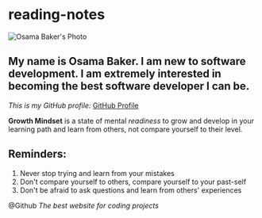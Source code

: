 # reading-notes

![Osama Baker's Photo](https://avatars.githubusercontent.com/u/80675200?s=460&u=661d56b5f636ebfa7b8bae9aecab520736cde381&v=4)
## My name is Osama Baker. I am new to software development. I am extremely interested in becoming the best software developer I can be.
*This is my GitHub profile:* [GitHub Profile](https://github.com/OsamaBaker)

**Growth Mindset** is a state of mental *readiness* to grow and develop in your learning path and learn from others, not compare yourself to their level.

## Reminders:
1. Never stop trying and learn from your mistakes
2. Don't compare yourself to others, compare yourself to your past-self
3. Don't be afraid to ask questions and learn from others' experiences

@Github *The best website for coding projects*
